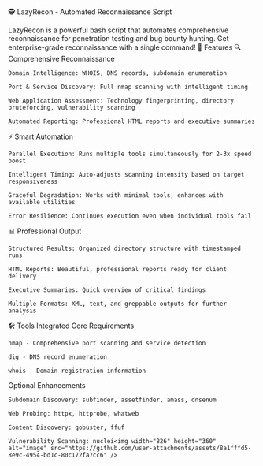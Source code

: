 🕵️ LazyRecon - Automated Reconnaissance Script

LazyRecon is a powerful bash script that automates comprehensive reconnaissance for penetration testing and bug bounty hunting. Get enterprise-grade reconnaissance with a single command!
🚀 Features
🔍 Comprehensive Reconnaissance

    Domain Intelligence: WHOIS, DNS records, subdomain enumeration

    Port & Service Discovery: Full nmap scanning with intelligent timing

    Web Application Assessment: Technology fingerprinting, directory bruteforcing, vulnerability scanning

    Automated Reporting: Professional HTML reports and executive summaries

⚡ Smart Automation

    Parallel Execution: Runs multiple tools simultaneously for 2-3x speed boost

    Intelligent Timing: Auto-adjusts scanning intensity based on target responsiveness

    Graceful Degradation: Works with minimal tools, enhances with available utilities

    Error Resilience: Continues execution even when individual tools fail

📊 Professional Output

    Structured Results: Organized directory structure with timestamped runs

    HTML Reports: Beautiful, professional reports ready for client delivery

    Executive Summaries: Quick overview of critical findings

    Multiple Formats: XML, text, and greppable outputs for further analysis

🛠️ Tools Integrated
Core Requirements

    nmap - Comprehensive port scanning and service detection

    dig - DNS record enumeration

    whois - Domain registration information

Optional Enhancements

    Subdomain Discovery: subfinder, assetfinder, amass, dnsenum

    Web Probing: httpx, httprobe, whatweb

    Content Discovery: gobuster, ffuf

    Vulnerability Scanning: nuclei<img width="826" height="360" alt="image" src="https://github.com/user-attachments/assets/8a1fffd5-8e9c-4954-bd1c-80c172fa7cc6" />


